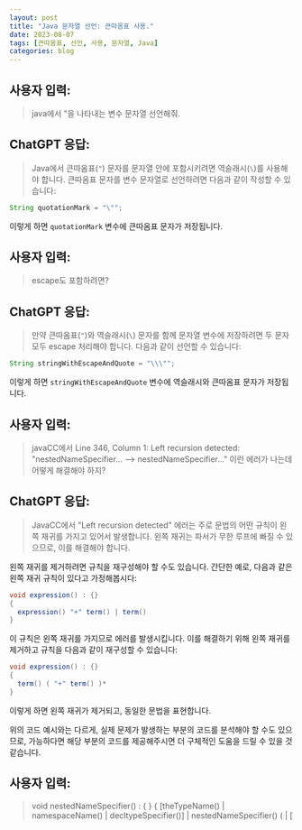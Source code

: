 ```yaml
---
layout: post
title: "Java 문자열 선언: 큰따옴표 사용."
date: 2023-08-07
tags: [큰따옴표, 선언, 사용, 문자열, Java]
categories: blog
---
```


## 사용자 입력:
> java에서 \"을 나타내는 변수 문자열 선언해줘.

## ChatGPT 응답:
> Java에서 큰따옴표(`"`) 문자를 문자열 안에 포함시키려면 역슬래시(`\`)를 사용해야 합니다. 큰따옴표 문자를 변수 문자열로 선언하려면 다음과 같이 작성할 수 있습니다:

```java
String quotationMark = "\"";
```

이렇게 하면 `quotationMark` 변수에 큰따옴표 문자가 저장됩니다.

## 사용자 입력:
> escape도 포함하려면?

## ChatGPT 응답:
> 만약 큰따옴표(`"`)와 역슬래시(`\`) 문자를 함께 문자열 변수에 저장하려면 두 문자 모두 escape 처리해야 합니다. 다음과 같이 선언할 수 있습니다:

```java
String stringWithEscapeAndQuote = "\\\"";
```

이렇게 하면 `stringWithEscapeAndQuote` 변수에 역슬래시와 큰따옴표 문자가 저장됩니다.

## 사용자 입력:
> javaCC에서 Line 346, Column 1: Left recursion detected: "nestedNameSpecifier... --> nestedNameSpecifier..." 이런 에러가 나는데 어떻게 해결해야 하지?

## ChatGPT 응답:
> JavaCC에서 "Left recursion detected" 에러는 주로 문법의 어떤 규칙이 왼쪽 재귀를 가지고 있어서 발생합니다. 왼쪽 재귀는 파서가 무한 루프에 빠질 수 있으므로, 이를 해결해야 합니다.

왼쪽 재귀를 제거하려면 규칙을 재구성해야 할 수도 있습니다. 간단한 예로, 다음과 같은 왼쪽 재귀 규칙이 있다고 가정해봅시다:

```java
void expression() : {}
{
  expression() "+" term() | term()
}
```

이 규칙은 왼쪽 재귀를 가지므로 에러를 발생시킵니다. 이를 해결하기 위해 왼쪽 재귀를 제거하고 규칙을 다음과 같이 재구성할 수 있습니다:

```java
void expression() : {}
{
  term() ( "+" term() )*
}
```

이렇게 하면 왼쪽 재귀가 제거되고, 동일한 문법을 표현합니다.

위의 코드 예시와는 다르게, 실제 문제가 발생하는 부분의 코드를 분석해야 할 수도 있으므로, 가능하다면 해당 부분의 코드를 제공해주시면 더 구체적인 도움을 드릴 수 있을 것 같습니다.

## 사용자 입력:
> void nestedNameSpecifier() :
{
}
{
    [theTypeName() | namespaceName() | decltypeSpecifier()] <Doublecolon>
    | nestedNameSpecifier() (<Identifier> | [<Template>]  simpleTemplateId()
    ) <Doublecolon>
} 이것은 javaCC구문의 일부인데, 여기서 left-recursion이 발생한데. 오류를 없애려면 어떻게 바꿔야 하나?

## ChatGPT 응답:
> 왼쪽 재귀 문제를 해결하기 위해서는 왼쪽 재귀의 패턴을 찾고 해당 부분을 재귀적으로 호출하지 않도록 재구조화해야 합니다. 주어진 `nestedNameSpecifier` 규칙에서 왼쪽 재귀는 `nestedNameSpecifier`가 자신을 직접 호출하고 있으므로 이 부분을 수정해야 합니다.

코드를 다음과 같이 변경해보세요:

```java
void nestedNameSpecifier() :
{}
{
    [theTypeName() | namespaceName() | decltypeSpecifier()] <Doublecolon> (nestedNameSpecifierSuffix())*
}

void nestedNameSpecifierSuffix() :
{}
{
    (<Identifier> | [<Template>] simpleTemplateId()) <Doublecolon>
}
```

이렇게 하면 `nestedNameSpecifier` 규칙이 자기 자신을 직접 호출하지 않고 `nestedNameSpecifierSuffix`를 반복 호출하도록 변경되었습니다. 이 구조는 원래의 구조와 의미가 같으면서도 왼쪽 재귀를 제거합니다.

재귀 구조는 종종 어려울 수 있으므로, 변경 후에도 코드가 여전히 원하는 대로 동작하는지 충분히 테스트하는 것이 좋습니다.

## 사용자 입력:
> void noPointerNewDeclarator() :
{
}
{
    <LeftBracket> expression() <RightBracket>  [attributeSpecifierSeq()]
    | noPointerNewDeclarator() <LeftBracket> constantExpression() <RightBracket> [attributeSpecifierSeq()]
} 이것은 javaCC구문의 일부인데, 여기서 left-recursion이 발생한데. 오류를 없애려면 어떻게 바꿔야 하나?

## ChatGPT 응답:
> 주어진 `noPointerNewDeclarator` 규칙에서 왼쪽 재귀는 `noPointerNewDeclarator`가 자신을 직접 호출하고 있으므로, 이 부분을 수정해야 합니다. 다음과 같이 왼쪽 재귀를 제거하면 됩니다:

```java
void noPointerNewDeclarator() :
{}
{
    (<LeftBracket> expression() <RightBracket> [attributeSpecifierSeq()]) (noPointerNewDeclaratorSuffix())*
}

void noPointerNewDeclaratorSuffix() :
{}
{
    <LeftBracket> constantExpression() <RightBracket> [attributeSpecifierSeq()]
}
```

이 변경은 `noPointerNewDeclarator` 규칙을 자기 자신을 직접 호출하지 않고 `noPointerNewDeclaratorSuffix`를 반복 호출하도록 변경합니다. 원래의 의미와 동일하면서도 왼쪽 재귀를 제거합니다.

변경 후에도 여전히 원하는 대로 동작하는지 충분히 테스트하는 것이 좋습니다.

## 사용자 입력:
> void noPointerDeclarator() : {}
{
    declaratorid() [attributeSpecifierSeq()]
    |
    noPointerDeclarator() (
        parametersAndQualifiers()
        | <LeftBracket> [constantExpression()] <RightBracket> [attributeSpecifierSeq()]
    )
    |
    <LeftParen> pointerDeclarator() <RightParen>
} 이것은 javaCC구문의 일부인데, 여기서 left-recursion이 발생한데. 오류를 없애려면 어떻게 바꿔야 하나?

## ChatGPT 응답:
> 이 문제의 해결을 위해서는 왼쪽 재귀 패턴을 찾고 해당 부분을 재귀적으로 호출하지 않도록 재구조화해야 합니다.

주어진 `noPointerDeclarator` 규칙에서 왼쪽 재귀는 `noPointerDeclarator`가 자신을 직접 호출하고 있으므로 이 부분을 수정해야 합니다. 아래 코드는 왼쪽 재귀를 제거한 형태입니다:

```java
void noPointerDeclarator() : {}
{
    declaratorid() [attributeSpecifierSeq()] (noPointerDeclaratorSuffix())*
    |
    <LeftParen> pointerDeclarator() <RightParen>
}

void noPointerDeclaratorSuffix() : {}
{
    parametersAndQualifiers()
    |
    <LeftBracket> [constantExpression()] <RightBracket> [attributeSpecifierSeq()]
}
```

이 변경은 `noPointerDeclarator` 규칙이 자기 자신을 직접 호출하지 않고 `noPointerDeclaratorSuffix`를 반복 호출하도록 변경합니다. 원래의 의미와 동일하면서도 왼쪽 재귀를 제거합니다.

변경 후에도 여전히 원하는 대로 동작하는지 충분히 테스트하는 것이 좋습니다.

## 사용자 입력:
> void noPointerAbstractDeclarator() : {}
{
    noPointerAbstractDeclarator() (
        parametersAndQualifiers()
        | noPointerAbstractDeclarator() <LeftBracket> [constantExpression()] <RightBracket> [attributeSpecifierSeq()]
        )
    |
    parametersAndQualifiers()
    |
    <LeftBracket> [constantExpression()] <RightBracket> [attributeSpecifierSeq()]
    |
    <LeftParen> pointerAbstractDeclarator() <RightParen>
} 이것은 javaCC구문의 일부인데, 여기서 left-recursion이 발생한데. 오류를 없애려면 어떻게 바꿔야 하나?

## ChatGPT 응답:
> 이 예시에서의 왼쪽 재귀는 `noPointerAbstractDeclarator`가 자신을 직접 호출하고 있기 때문에 발생합니다. 여기서의 왼쪽 재귀 제거는 조금 더 복잡한데, 재귀 패턴을 보면 다른 옵션들이 병합되어 있어서 일반화하기 어렵습니다. 하지만 아래와 같이 재구조화하여 왼쪽 재귀를 제거할 수 있습니다:

```java
void noPointerAbstractDeclarator() : {}
{
    ( parametersAndQualifiers() | <LeftBracket> [constantExpression()] <RightBracket> [attributeSpecifierSeq()] | <LeftParen> pointerAbstractDeclarator() <RightParen> ) (noPointerAbstractDeclaratorSuffix())*
}

void noPointerAbstractDeclaratorSuffix() : {}
{
    noPointerAbstractDeclarator() <LeftBracket> [constantExpression()] <RightBracket> [attributeSpecifierSeq()]
}
```

위 코드는 원래의 의미를 유지하면서 왼쪽 재귀를 제거합니다. 변경 후에도 여전히 원하는 대로 동작하는지 충분히 테스트하는 것이 좋습니다.

이러한 왼쪽 재귀 패턴의 해결은 종종 복잡할 수 있으므로, 문법 전체에 대한 전체적인 이해가 필요합니다. 따라서 이 수정이 여러분의 전체 문법과 완벽하게 일치하는지 확인하는 것이 중요합니다.

## 사용자 입력:
> javaCC컴파일할 때 Error: Line 472, Column 5: Expansion within "(...)?" can be matched by empty string.이런 에러는?

## ChatGPT 응답:
> JavaCC에서 "Expansion within `(...)?` can be matched by empty string"라는 오류는 선택적 확장 `( ... )?` 내에 있는 표현이 빈 문자열과 일치할 수 있음을 나타냅니다. 이것은 파서가 무한 루프에 빠질 수 있으므로 해결해야 할 문제입니다.

이 문제를 해결하려면, 해당 확장이 빈 문자열과 일치하지 않도록 코드를 변경해야 합니다.

오류 메시지에 나와 있는 특정 라인과 열을 참조하여 문제가 있는 부분을 찾은 후, 해당 부분의 선택적 확장을 분석하고 수정해야 할 것입니다.

문제를 더 구체적으로 진단하려면 해당 코드 라인의 내용이 필요할 수 있습니다. 코드의 일부분을 제공해 주시면, 더 구체적인 도움을 드릴 수 있을 것 같습니다.

## 사용자 입력:
> void noPointerAbstractPackDeclarator() : {}
{
    noPointerAbstractPackDeclarator() ( parametersAndQualifiers() | <LeftBracket> [constantExpression()] <RightBracket> [attributeSpecifierSeq()] )
    |
    <Ellipsis>
}
이것은 javaCC구문의 일부인데, 여기서 left-recursion이 발생한데. 오류를 없애려면 어떻게 바꿔야 하나?

## ChatGPT 응답:
> 주어진 `noPointerAbstractPackDeclarator` 규칙에서 왼쪽 재귀는 규칙이 자신을 직접 호출하고 있기 때문에 발생합니다. 이를 해결하기 위해 재귀 호출을 제거하고, 필요한 패턴을 유지하면서 재귀 구조를 변경해야 합니다.

아래의 코드는 왼쪽 재귀를 제거한 형태입니다:

```java
void noPointerAbstractPackDeclarator() : {}
{
    <Ellipsis> (noPointerAbstractPackDeclaratorSuffix())*
}

void noPointerAbstractPackDeclaratorSuffix() : {}
{
    parametersAndQualifiers()
    |
    <LeftBracket> [constantExpression()] <RightBracket> [attributeSpecifierSeq()]
}
```

여기서, 원래의 규칙을 두 부분으로 분리했습니다. 첫 번째 부분은 `<Ellipsis>`로 시작하고, 그 다음에 `noPointerAbstractPackDeclaratorSuffix`를 여러 번 반복할 수 있습니다.

이러한 변경은 왼쪽 재귀를 제거하면서도 원래의 의미를 유지합니다. 변경 후에도 여전히 원하는 대로 동작하는지 충분히 테스트하는 것이 좋습니다.

## 사용자 입력:
> (noPointerAbstractPackDeclaratorSuffix())* |  <Ellipsis>  이렇게 하지 않은 이유는?

## ChatGPT 응답:
> 제안하신 변경 `(noPointerAbstractPackDeclaratorSuffix())* | <Ellipsis>`는 왼쪽 재귀를 제거하지 않을 뿐만 아니라 의미도 원래 규칙과 다르게 됩니다.

원래의 규칙은 `noPointerAbstractPackDeclarator`가 자기 자신을 호출하는 형태로 재귀적인 구조를 가지고 있으며, `<Ellipsis>`가 있을 수 있습니다. 제안하신 변경은 이러한 재귀 구조를 완전히 제거하고, 대신 `noPointerAbstractPackDeclaratorSuffix`를 0번 이상 반복하거나 `<Ellipsis>` 중 하나를 선택하는 구조가 됩니다. 이것은 원래의 의미와 다릅니다.

왼쪽 재귀를 제거하면서 원래의 의미를 유지하려면, 재귀 구조를 변경하되 선택적 확장을 사용하여 원래의 의미를 유지해야 합니다. 제안한 코드는 이러한 목표를 달성하려고 했던 것입니다.

그럼에도 불구하고, 원래 의도와 정확히 일치하는지는 전체 문법과 어떻게 상호작용하는지에 따라 달라질 수 있으므로, 변경 후에 충분한 테스트를 수행하는 것이 중요합니다.

## 사용자 입력:
> 위 내용으로는  <Ellipsis>는 무조건 읽는다는 뜻 아닌가?

## ChatGPT 응답:
> 죄송합니다. 제가 제공한 코드 해석과 의도를 정확하게 전달하지 못한 것 같습니다. 문맥을 더 고려하여 분석해보겠습니다.

원래 규칙:

```java
void noPointerAbstractPackDeclarator() : {}
{
    noPointerAbstractPackDeclarator() ( parametersAndQualifiers() | <LeftBracket> [constantExpression()] <RightBracket> [attributeSpecifierSeq()] )
    |
    <Ellipsis>
}
```

이 규칙에서 `noPointerAbstractPackDeclarator`가 자기 자신을 호출하므로 왼쪽 재귀가 있습니다. 그리고 재귀 호출 뒤에 다른 확장이 오거나 `<Ellipsis>` 토큰이 올 수 있습니다.

제가 제안한 변경:

```java
void noPointerAbstractPackDeclarator() : {}
{
    <Ellipsis> (noPointerAbstractPackDeclaratorSuffix())*
}

void noPointerAbstractPackDeclaratorSuffix() : {}
{
    parametersAndQualifiers()
    |
    <LeftBracket> [constantExpression()] <RightBracket> [attributeSpecifierSeq()]
}
```

여기서 `<Ellipsis>`는 무조건 읽혀야 하며, 이후에 `noPointerAbstractPackDeclaratorSuffix` 확장이 0번 이상 반복될 수 있습니다.

원래 규칙의 의도와 전체 문법을 정확히 이해하지 못했을 수 있으므로, 이 변경이 정확하게 원하는 동작을 수행하는지는 테스트와 검토가 필요합니다.

원하는 동작을 좀 더 명확하게 설명해 주시면, 그에 따라 정확한 해결책을 제안할 수 있을 것 같습니다.

## 사용자 입력:
> 네 말이 맞다.

## ChatGPT 응답:
> 감사합니다. 왼쪽 재귀와 관련된 문제는 종종 복잡하고 문맥에 의존적일 수 있으므로, 정확한 해결책을 찾기 위해서는 전체 문법과 특정 규칙이 어떻게 작동해야 하는지에 대한 충분한 이해가 필요합니다.

제가 제안한 변경이나 이해가 부족한 부분이 있으면 언제든지 질문해 주세요. 문제 해결에 도움이 되고자 합니다.

## 사용자 입력:
> void noPointerAbstractDeclarator() : {}
{
    noPointerAbstractDeclarator() (
        parametersAndQualifiers()
        | noPointerAbstractDeclarator() <LeftBracket> [constantExpression()] <RightBracket> [attributeSpecifierSeq()]
        )
    |
    parametersAndQualifiers()
    |
    <LeftBracket> [constantExpression()] <RightBracket> [attributeSpecifierSeq()]
    |
    <LeftParen> pointerAbstractDeclarator() <RightParen>
} 이것은 javaCC구문의 일부인데, 여기서 left-recursion이 발생한데. 오류를 없애려면 어떻게 바꿔야 하나?

## ChatGPT 응답:
> 이 경우의 왼쪽 재귀는 `noPointerAbstractDeclarator`가 자기 자신을 직접 호출하고 있기 때문에 발생합니다. 이 문제를 해결하기 위해 해당 재귀 구조를 다시 작성해야 합니다.

주어진 규칙의 의도를 완전히 이해하지 않았지만, 아래와 같이 재작성하여 왼쪽 재귀를 제거할 수 있을 것 같습니다.

```java
void noPointerAbstractDeclarator() : {}
{
    (parametersAndQualifiers() | <LeftBracket> [constantExpression()] <RightBracket> [attributeSpecifierSeq()] | <LeftParen> pointerAbstractDeclarator() <RightParen> ) (noPointerAbstractDeclaratorSuffix())*
}

void noPointerAbstractDeclaratorSuffix() : {}
{
    parametersAndQualifiers()
    | <LeftBracket> [constantExpression()] <RightBracket> [attributeSpecifierSeq()]
}
```

이 예제에서 `noPointerAbstractDeclarator`가 자신을 직접 호출하는 대신, 새로운 규칙 `noPointerAbstractDeclaratorSuffix`를 만들어서 재귀를 분리했습니다. `noPointerAbstractDeclaratorSuffix`는 원래 규칙의 재귀 부분을 나타냅니다.

이 변경은 왼쪽 재귀를 제거하면서도 동일한 구문을 분석하게 됩니다. 하지만, 원래 규칙의 정확한 의미와 동작을 보장하려면 전체 문맥과 상호 작용하는 다른 규칙을 함께 고려해야 할 수 있으므로, 변경 후 충분히 테스트해 보시는 것이 좋습니다.

## 사용자 입력:
> void postfixExpression() :
{
}
{
    primaryExpression()
    | postfixExpression() <LeftBracket> (expression() | bracedInitList()) <RightBracket>
    | postfixExpression() <LeftParen> [expressionList()] <RightParen>
    | (simpleTypeSpecifier() | typeNameSpecifier()) (
        <LeftParen> [expressionList()] <RightParen>
        | bracedInitList()
    )
    | postfixExpression() (<Dot> | <Arrow> ) (
        [<Template>]  idExpression()
        | pseudoDestructorName()
    )
    | postfixExpression() (<PlusPlus> | <MinusMinus>)
    | (
        <Dynamic_cast>
        | <Static_cast>
        | <Reinterpret_cast>
        | <Const_cast>
    ) <Less> theTypeId() <Greater> <LeftParen> expression() <RightParen>
    | typeIdOfTheTypeId() <LeftParen> (expression() | theTypeId()) <RightParen>
} 이것은 javaCC구문의 일부인데, 여기서 left-recursion이 발생한데. 오류를 없애려면 어떻게 바꿔야 하나?

## ChatGPT 응답:
> 주어진 `postfixExpression` 규칙에서 왼쪽 재귀가 발생하고 있습니다. 왼쪽 재귀를 제거하려면 규칙을 재작성해야 하며, 이를 위해 일반적으로 규칙을 분리하고 반복을 허용하는 구조로 바꾸는 방법을 사용합니다.

아래는 `postfixExpression` 규칙을 왼쪽 재귀가 없는 형태로 재작성한 예제입니다:

```java
void postfixExpression() :
{}
{
    primaryExpression() postfixExpressionSuffix()*
}

void postfixExpressionSuffix() :
{}
{
    <LeftBracket> (expression() | bracedInitList()) <RightBracket>
    | <LeftParen> [expressionList()] <RightParen>
    | (simpleTypeSpecifier() | typeNameSpecifier()) (
        <LeftParen> [expressionList()] <RightParen>
        | bracedInitList()
    )
    | (<Dot> | <Arrow>) (
        [<Template>]  idExpression()
        | pseudoDestructorName()
    )
    | (<PlusPlus> | <MinusMinus>)
    | (
        <Dynamic_cast>
        | <Static_cast>
        | <Reinterpret_cast>
        | <Const_cast>
    ) <Less> theTypeId() <Greater> <LeftParen> expression() <RightParen>
    | typeIdOfTheTypeId() <LeftParen> (expression() | theTypeId()) <RightParen>
}
```

여기서 `postfixExpression` 규칙은 기본 표현식(`primaryExpression()`)과 그 뒤에 오는 선택적 접미사(`postfixExpressionSuffix()`)의 시퀀스로 구성됩니다. 이렇게 하면 왼쪽 재귀를 제거하면서도 동일한 구문을 분석할 수 있습니다.

이러한 변경이 전체 문법과 어떻게 상호작용하는지에 따라 달라질 수 있으므로, 변경 후에 충분한 테스트를 수행하는 것이 중요합니다.

